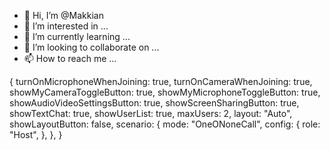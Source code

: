 - 👋 Hi, I’m @Makkian
- 👀 I’m interested in ...
- 🌱 I’m currently learning ...
- 💞️ I’m looking to collaborate on ...
- 📫 How to reach me ...

<!---
Makkian/Makkian is a ✨ special ✨ repository because its `README.md` (this file) appears on your GitHub profile.
You can click the Preview link to take a look at your changes.
--->
{
           	turnOnMicrophoneWhenJoining: true,
           	turnOnCameraWhenJoining: true,
           	showMyCameraToggleButton: true,
           	showMyMicrophoneToggleButton: true,
           	showAudioVideoSettingsButton: true,
           	showScreenSharingButton: true,
           	showTextChat: true,
           	showUserList: true,
           	maxUsers: 2,
           	layout: "Auto",
           	showLayoutButton: false,
           	scenario: {
           		mode: "OneONoneCall",
           		config: {
           			role: "Host",
         		},
         	},
         }
